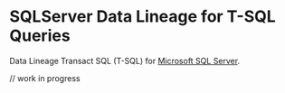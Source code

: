 # SQLServer Data  Lineage for T-SQL Queries

Data Lineage Transact SQL (T-SQL) for [Microsoft SQL Server](https://www.microsoft.com/en-us/sql-server).

// work in progress 
